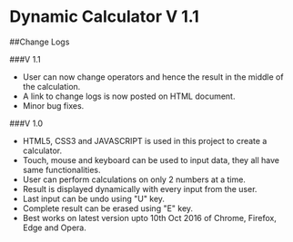 # Dynamic Calculator V 1.1

##Change Logs

###V 1.1
* User can now change operators and hence the result in the middle of the calculation.
* A link to change logs is now posted on HTML document.
* Minor bug fixes.

###V 1.0
* HTML5, CSS3 and JAVASCRIPT is used in this project to create a calculator.
* Touch, mouse and keyboard can be used to input data, they all have same functionalities.
* User can perform calculations on only 2 numbers at a time.
* Result is displayed dynamically with every input from the user.
* Last input can be undo using "U" key.
* Complete result can be erased using "E" key.
* Best works on latest version upto 10th Oct 2016 of Chrome, Firefox, Edge and Opera.